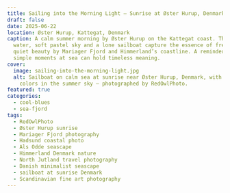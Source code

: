 ```yaml
---
title: Sailing into the Morning Light – Sunrise at Øster Hurup, Denmark
draft: false
date: 2025-06-22
location: Øster Hurup, Kattegat, Denmark
caption: A calm summer morning by Øster Hurup on the Kattegat coast. The still
  water, soft pastel sky and a lone sailboat capture the essence of freedom and
  quiet beauty by Mariager Fjord and Himmerland’s coastline. A reminder of how
  simple moments at sea can hold timeless meaning.
cover:
  image: sailing-into-the-morning-light.jpg
  alt: Sailboat on calm sea at sunrise near Øster Hurup, Denmark, with pastel
    colors in the summer sky – photographed by RedOwlPhoto.
featured: true
categories:
  - cool-blues
  - sea-fjord
tags:
  - RedOwlPhoto
  - Øster Hurup sunrise
  - Mariager Fjord photography
  - Hadsund coastal photo
  - Als Odde seascape
  - Himmerland Denmark nature
  - North Jutland travel photography
  - Danish minimalist seascape
  - sailboat at sunrise Denmark
  - Scandinavian fine art photography
---
```

